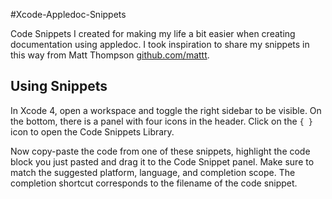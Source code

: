 #Xcode-Appledoc-Snippets

Code Snippets I created for making my life a bit easier when creating documentation using appledoc.  I took inspiration to share my snippets in this way from Matt Thompson [github.com/mattt](http://www.github.com/mattt/Xcode-Snippets).

## Using Snippets

In Xcode 4, open a workspace and toggle the right sidebar to be visible. On the bottom, there is a panel with four icons in the header. Click on the `{ }` icon to open the Code Snippets Library.

Now copy-paste the code from one of these snippets, highlight the code block you just pasted and drag it to the Code Snippet panel. Make sure to match the suggested platform, language, and completion scope. The completion shortcut corresponds to the filename of the code snippet.

